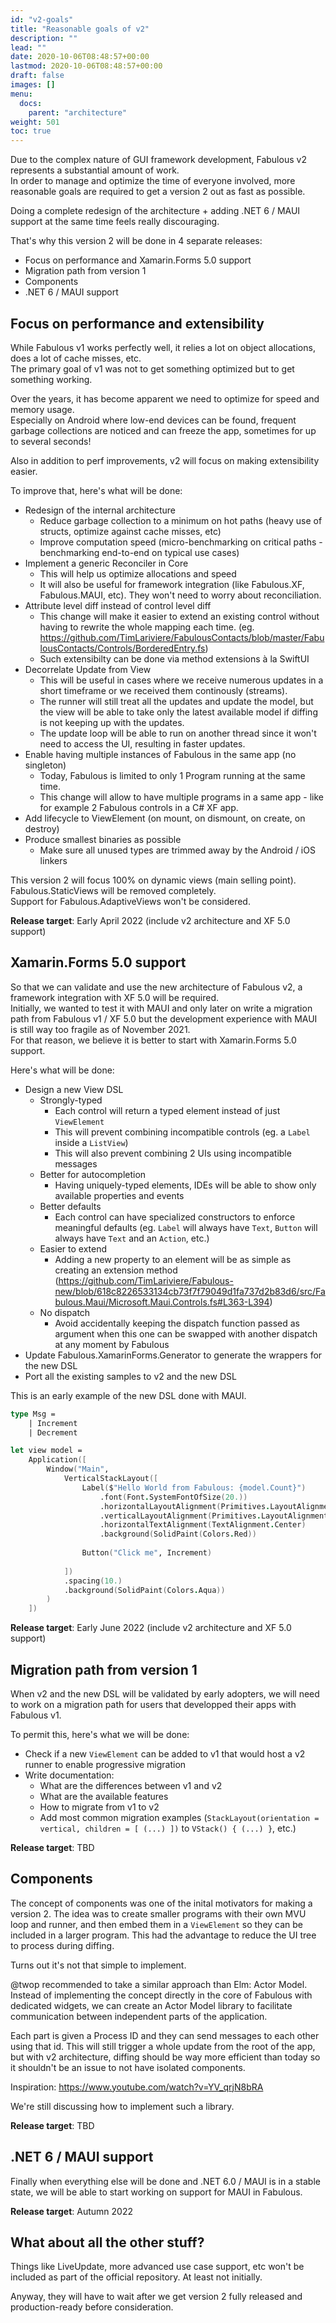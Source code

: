 ```yaml
---
id: "v2-goals"
title: "Reasonable goals of v2"
description: ""
lead: ""
date: 2020-10-06T08:48:57+00:00
lastmod: 2020-10-06T08:48:57+00:00
draft: false
images: []
menu:
  docs:
    parent: "architecture"
weight: 501
toc: true
---
```


Due to the complex nature of GUI framework development, Fabulous v2 represents a substantial amount of work.  
In order to manage and optimize the time of everyone involved, more reasonable goals are required to get a version 2 out as fast as possible.

Doing a complete redesign of the architecture + adding .NET 6 / MAUI support at the same time feels really discouraging.

That's why this version 2 will be done in 4 separate releases:

- Focus on performance and Xamarin.Forms 5.0 support
- Migration path from version 1
- Components
- .NET 6 / MAUI support

## Focus on performance and extensibility

While Fabulous v1 works perfectly well, it relies a lot on object allocations, does a lot of cache misses, etc.  
The primary goal of v1 was not to get something optimized but to get something working.

Over the years, it has become apparent we need to optimize for speed and memory usage.  
Especially on Android where low-end devices can be found, frequent garbage collections are noticed and can freeze the app, sometimes for up to several seconds!

Also in addition to perf improvements, v2 will focus on making extensibility easier.

To improve that, here's what will be done:

- Redesign of the internal architecture
  - Reduce garbage collection to a minimum on hot paths (heavy use of structs, optimize against cache misses, etc)
  - Improve computation speed (micro-benchmarking on critical paths - benchmarking end-to-end on typical use cases)
- Implement a generic Reconciler in Core
  - This will help us optimize allocations and speed
  - It will also be useful for framework integration (like Fabulous.XF, Fabulous.MAUI, etc). They won't need to worry about reconciliation.
- Attribute level diff instead of control level diff
  - This change will make it easier to extend an existing control without having to rewrite the whole mapping each time. (eg. https://github.com/TimLariviere/FabulousContacts/blob/master/FabulousContacts/Controls/BorderedEntry.fs)
  - Such extensibilty can be done via method extensions à la SwiftUI
- Decorrelate Update from View
  - This will be useful in cases where we receive numerous updates in a short timeframe or we received them continously (streams).
  - The runner will still treat all the updates and update the model, but the view will be able to take only the latest available model if diffing is not keeping up with the updates.
  - The update loop will be able to run on another thread since it won't need to access the UI, resulting in faster updates.
- Enable having multiple instances of Fabulous in the same app (no singleton)
  - Today, Fabulous is limited to only 1 Program running at the same time.
  - This change will allow to have multiple programs in a same app - like for example 2 Fabulous controls in a C# XF app.
- Add lifecycle to ViewElement (on mount, on dismount, on create, on destroy)
- Produce smallest binaries as possible
  - Make sure all unused types are trimmed away by the Android / iOS linkers

This version 2 will focus 100% on dynamic views (main selling point).
Fabulous.StaticViews will be removed completely.  
Support for Fabulous.AdaptiveViews won't be considered.

**Release target**: Early April 2022 (include v2 architecture and XF 5.0 support)

## Xamarin.Forms 5.0 support

So that we can validate and use the new architecture of Fabulous v2, a framework integration with XF 5.0 will be required.  
Initially, we wanted to test it with MAUI and only later on write a migration path from Fabulous v1 / XF 5.0 but the development experience with MAUI is still way too fragile as of November 2021.  
For that reason, we believe it is better to start with Xamarin.Forms 5.0 support.

Here's what will be done:

- Design a new View DSL
  - Strongly-typed
    - Each control will return a typed element instead of just `ViewElement`
    - This will prevent combining incompatible controls (eg. a `Label` inside a `ListView`)
    - This will also prevent combining 2 UIs using incompatible messages
  - Better for autocompletion
    - Having uniquely-typed elements, IDEs will be able to show only available properties and events
  - Better defaults
    - Each control can have specialized constructors to enforce meaningful defaults (eg. `Label` will always have `Text`, `Button` will always have `Text` and an `Action`, etc.)
  - Easier to extend
    - Adding a new property to an element will be as simple as creating an extension method (https://github.com/TimLariviere/Fabulous-new/blob/618c8226533134cb73f7f79049d1fa737d2b83d6/src/Fabulous.Maui/Microsoft.Maui.Controls.fs#L363-L394)
  - No dispatch
    - Avoid accidentally keeping the dispatch function passed as argument when this one can be swapped with another dispatch at any moment by Fabulous
- Update Fabulous.XamarinForms.Generator to generate the wrappers for the new DSL
- Port all the existing samples to v2 and the new DSL

This is an early example of the new DSL done with MAUI.

```fs
type Msg =
    | Increment
    | Decrement

let view model =
    Application([
        Window("Main",
            VerticalStackLayout([
                Label($"Hello World from Fabulous: {model.Count}")
                    .font(Font.SystemFontOfSize(20.))
                    .horizontalLayoutAlignment(Primitives.LayoutAlignment.Fill)
                    .verticalLayoutAlignment(Primitives.LayoutAlignment.Fill)
                    .horizontalTextAlignment(TextAlignment.Center)
                    .background(SolidPaint(Colors.Red))
                    
                Button("Click me", Increment)
                
            ])
            .spacing(10.)
            .background(SolidPaint(Colors.Aqua))
        )
    ])

```

**Release target**: Early June 2022 (include v2 architecture and XF 5.0 support)

## Migration path from version 1

When v2 and the new DSL will be validated by early adopters, we will need to work on a migration path for users that developped their apps with Fabulous v1.

To permit this, here's what we will be done:

- Check if a new `ViewElement` can be added to v1 that would host a v2 runner to enable progressive migration
- Write documentation:
  - What are the differences between v1 and v2
  - What are the available features
  - How to migrate from v1 to v2
  - Add most common migration examples (`StackLayout(orientation = vertical, children = [ (...) ])` to `VStack() { (...) }`, etc.)

**Release target**: TBD

## Components

The concept of components was one of the inital motivators for making a version 2.
The idea was to create smaller programs with their own MVU loop and runner, and then embed them in a `ViewElement` so they can be included in a larger program.
This had the advantage to reduce the UI tree to process during diffing.

Turns out it's not that simple to implement.

@twop recommended to take a similar approach than Elm: Actor Model.
Instead of implementing the concept directly in the core of Fabulous with dedicated widgets, we can create an Actor Model library to facilitate communication between independent parts of the application.

Each part is given a Process ID and they can send messages to each other using that id.
This will still trigger a whole update from the root of the app, but with v2 architecture, diffing should be way more efficient than today so it shouldn't be an issue to not have isolated components.

Inspiration: https://www.youtube.com/watch?v=YV_qrjN8bRA

We're still discussing how to implement such a library.

**Release target**: TBD

## .NET 6 / MAUI support

Finally when everything else will be done and .NET 6.0 / MAUI is in a stable state, we will be able to start working on support for MAUI in Fabulous.

**Release target**: Autumn 2022

## What about all the other stuff?

Things like LiveUpdate, more advanced use case support, etc won't be included as part of the official repository.
At least not initially.

Anyway, they will have to wait after we get version 2 fully released and production-ready before consideration.
